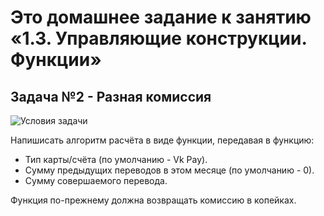 # Это домашнее задание к занятию «1.3. Управляющие конструкции. Функции»
## Задача №2 - Разная комиссия

![Условия задачи](https://github.com/netology-code/kt-homeworks/raw/master/03_control/pic/vk-commission.png)

Напишисать алгоритм расчёта в виде функции, передавая в функцию:

- Тип карты/счёта (по умолчанию - Vk Pay).
- Сумму предыдущих переводов в этом месяце (по умолчанию - 0).
- Сумму совершаемого перевода.

Функция по-прежнему должна возвращать комиссию в копейках.